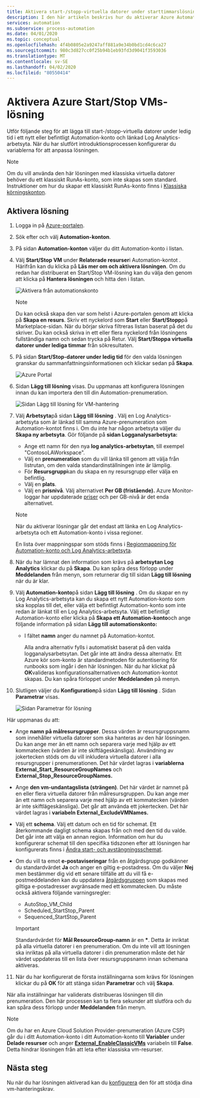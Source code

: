 ```yaml
---
title: Aktivera start-/stopp-virtuella datorer under starttimmarslösning
description: I den här artikeln beskrivs hur du aktiverar Azure Automation Start/Stop VM-lösningen för dina virtuella Azure-datorer.
services: automation
ms.subservice: process-automation
ms.date: 04/01/2020
ms.topic: conceptual
ms.openlocfilehash: 4f4b0805e2a9247aff881a9e34b0bd1cd4c6ca27
ms.sourcegitcommit: 980c3d827cc0f25b94b1eb93fd3d9041f3593036
ms.translationtype: MT
ms.contentlocale: sv-SE
ms.lasthandoff: 04/02/2020
ms.locfileid: "80550414"
---
```

# <a name="enable-azure-startstop-vms-solution"></a>Aktivera Azure Start/Stop VMs-lösning

Utför följande steg för att lägga till start-/stopp-virtuella datorer under ledig tid i ett nytt eller befintligt Automation-konto och länkad Log Analytics-arbetsyta. När du har slutfört introduktionsprocessen konfigurerar du variablerna för att anpassa lösningen.

>[!NOTE]
>Om du vill använda den här lösningen med klassiska virtuella datorer behöver du ett klassiskt RunAs-konto, som inte skapas som standard. Instruktioner om hur du skapar ett klassiskt RunAs-konto finns i [Klassiska körningskonton](automation-create-standalone-account.md#classic-run-as-accounts).
>

## <a name="enable-solution"></a>Aktivera lösning

1. Logga in på [Azure-portalen](https://portal.azure.com).

2. Sök efter och välj **Automation-konton**.

3. På sidan **Automation-konton** väljer du ditt Automation-konto i listan.

4. Välj **Start/Stop VM** under **Relaterade resurser**i Automation-kontot . Härifrån kan du klicka på **Läs mer om och aktivera lösningen**. Om du redan har distribuerat en Start/Stop VM-lösning kan du välja den genom att klicka på **Hantera lösningen** och hitta den i listan.

   ![Aktivera från automationskonto](./media/automation-solution-vm-management/enable-from-automation-account.png)

   > [!NOTE]
   > Du kan också skapa den var som helst i Azure-portalen genom att klicka på **Skapa en resurs**. Skriv ett nyckelord som **Start** eller **Start/Stopp**på Marketplace-sidan. När du börjar skriva filtreras listan baserat på det du skriver. Du kan också skriva in ett eller flera nyckelord från lösningens fullständiga namn och sedan trycka på Retur. Välj **Start/Stoppa virtuella datorer under lediga timmar** från sökresultaten.

5. På sidan **Start/Stop-datorer under ledig tid** för den valda lösningen granskar du sammanfattningsinformationen och klickar sedan på **Skapa**.

   ![Azure Portal](media/automation-solution-vm-management/azure-portal-01.png)

6. Sidan **Lägg till lösning** visas. Du uppmanas att konfigurera lösningen innan du kan importera den till din Automation-prenumeration.

   ![Sidan Lägg till lösning för VM-hantering](media/automation-solution-vm-management/azure-portal-add-solution-01.png)

7. Välj **Arbetsyta**på sidan **Lägg till lösning** . Välj en Log Analytics-arbetsyta som är länkad till samma Azure-prenumeration som Automation-kontot finns i. Om du inte har någon arbetsyta väljer du **Skapa ny arbetsyta**. Gör följande på **sidan Logganalysarbetsyta:**

   - Ange ett namn för den nya **log analytics-arbetsytan**, till exempel "ContosoLAWorkspace".
   - Välj en **prenumeration** som du vill länka till genom att välja från listrutan, om den valda standardinställningen inte är lämplig.
   - För **Resursgrupp**kan du skapa en ny resursgrupp eller välja en befintlig.
   - Välj en **plats**.
   - Välj en **prisnivå**. Välj alternativet **Per GB (fristående).** Azure Monitor-loggar har uppdaterade [priser](https://azure.microsoft.com/pricing/details/log-analytics/) och per GB-nivå är det enda alternativet.

   > [!NOTE]
   > När du aktiverar lösningar går det endast att länka en Log Analytics-arbetsyta och ett Automation-konto i vissa regioner.
   >
   > En lista över mappningspar som stöds finns i [Regionmappning för Automation-konto och Log Analytics-arbetsyta](how-to/region-mappings.md).

8. När du har lämnat den information som krävs på **arbetsytan Log Analytics** klickar du på **Skapa**. Du kan spåra dess förlopp under **Meddelanden** från menyn, som returnerar dig till sidan **Lägg till lösning** när du är klar.

9. Välj **Automation-konto**på sidan **Lägg till lösning** . Om du skapar en ny Log Analytics-arbetsyta kan du skapa ett nytt Automation-konto som ska kopplas till det, eller välja ett befintligt Automation-konto som inte redan är länkat till en Log Analytics-arbetsyta. Välj ett befintligt Automation-konto eller klicka på **Skapa ett Automation-konto**och ange följande information på sidan **Lägg till automationskonto:**
 
   - I fältet **namn** anger du namnet på Automation-kontot.

     Alla andra alternativ fylls i automatiskt baserat på den valda logganalysarbetsytan. Det går inte att ändra dessa alternativ. Ett Azure kör som-konto är standardmetoden för autentisering för runbooks som ingår i den här lösningen. När du har klickat på **OK**valideras konfigurationsalternativen och Automation-kontot skapas. Du kan spåra förloppet under **Meddelanden** på menyn.

10. Slutligen väljer du **Konfiguration**på sidan **Lägg till lösning** . Sidan **Parametrar** visas.

    ![Sidan Parametrar för lösning](media/automation-solution-vm-management/azure-portal-add-solution-02.png)

   Här uppmanas du att:
  
   - Ange **namn på målresursgrupper**. Dessa värden är resursgruppsnamn som innehåller virtuella datorer som ska hanteras av den här lösningen. Du kan ange mer än ett namn och separera varje med hjälp av ett kommatecken (värden är inte skiftlägeskänsliga). Användning av jokertecken stöds om du vill inkludera virtuella datorer i alla resursgrupper i prenumerationen. Det här värdet lagras i **variablerna External_Start_ResourceGroupNames** och **External_Stop_ResourceGroupNames.**
  
   - Ange **den vm-undantagslista (strängen)**. Det här värdet är namnet på en eller flera virtuella datorer från målresursgruppen. Du kan ange mer än ett namn och separera varje med hjälp av ett kommatecken (värden är inte skiftlägeskänsliga). Det går att använda ett jokertecken. Det här värdet lagras i **variabeln External_ExcludeVMNames.**
  
   - Välj ett **schema**. Välj ett datum och en tid för schemat. Ett återkommande dagligt schema skapas från och med den tid du valde. Det går inte att välja en annan region. Information om hur du konfigurerar schemat till den specifika tidszonen efter att lösningen har konfigurerats finns i [Ändra start- och avstängningsschemat](automation-solution-vm-management-config.md#modify-the-startup-and-shutdown-schedules).
  
   - Om du vill ta emot **e-postaviseringar** från en åtgärdsgrupp godkänner du standardvärdet **Ja** och anger en giltig e-postadress. Om du väljer **Nej** men bestämmer dig vid ett senare tillfälle att du vill få e-postmeddelanden kan du uppdatera [åtgärdsgruppen](../azure-monitor/platform/action-groups.md) som skapas med giltiga e-postadresser avgränsade med ett kommatecken. Du måste också aktivera följande varningsregler:

     - AutoStop_VM_Child
     - Scheduled_StartStop_Parent
     - Sequenced_StartStop_Parent

     > [!IMPORTANT]
     > Standardvärdet för **Mål ResourceGroup-namn** är en **&ast;**. Detta är inriktat på alla virtuella datorer i en prenumeration. Om du inte vill att lösningen ska inriktas på alla virtuella datorer i din prenumeration måste det här värdet uppdateras till en lista över resursgruppsnamn innan schemana aktiveras.

11. När du har konfigurerat de första inställningarna som krävs för lösningen klickar du på **OK** för att stänga sidan **Parametrar** och välj **Skapa**. 

När alla inställningar har validerats distribueras lösningen till din prenumeration. Den här processen kan ta flera sekunder att slutföra och du kan spåra dess förlopp under **Meddelanden** från menyn.

> [!NOTE]
> Om du har en Azure Cloud Solution Provider-prenumeration (Azure CSP) går du i ditt Automation-konto i ditt Automation-konto till **Variabler** under **Delade resurser** och anger [**External_EnableClassicVMs**](automation-solution-vm-management.md#variables) variabeln till **False**. Detta hindrar lösningen från att leta efter klassiska vm-resurser.

## <a name="next-steps"></a>Nästa steg

Nu när du har lösningen aktiverad kan du [konfigurera](automation-solution-vm-management-config.md) den för att stödja dina vm-hanteringskrav.